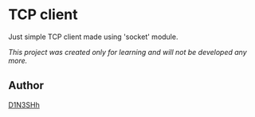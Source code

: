 # TCP client

Just simple TCP client made using 'socket' module.

*This project was created only for learning and will not be developed any more.*

## Author
[D1N3SHh](https://github.com/D1N3SHh)